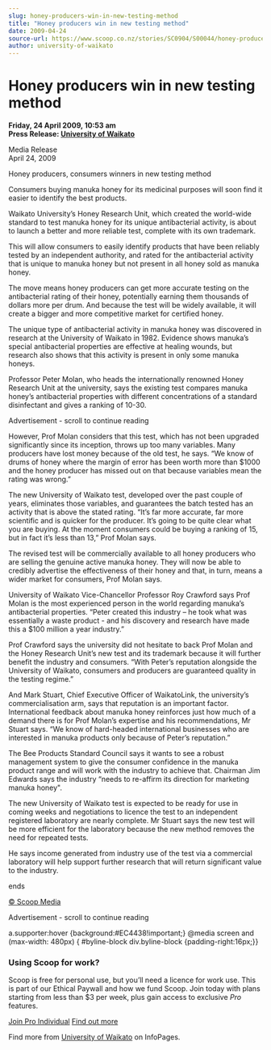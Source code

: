 ```yaml
---
slug: honey-producers-win-in-new-testing-method
title: "Honey producers win in new testing method"
date: 2009-04-24
source-url: https://www.scoop.co.nz/stories/SC0904/S00044/honey-producers-win-in-new-testing-method.htm
author: university-of-waikato
---
```

Honey producers win in new testing method
=========================================

**Friday, 24 April 2009, 10:53 am**  
**Press Release: [University of Waikato](https://info.scoop.co.nz/University_of_Waikato)**

Media Release  
April 24, 2009  

Honey producers, consumers winners in new testing method

  
Consumers buying manuka honey for its medicinal purposes will soon find it easier to identify the best products.

Waikato University’s Honey Research Unit, which created the world-wide standard to test manuka honey for its unique antibacterial activity, is about to launch a better and more reliable test, complete with its own trademark.

This will allow consumers to easily identify products that have been reliably tested by an independent authority, and rated for the antibacterial activity that is unique to manuka honey but not present in all honey sold as manuka honey.

The move means honey producers can get more accurate testing on the antibacterial rating of their honey, potentially earning them thousands of dollars more per drum. And because the test will be widely available, it will create a bigger and more competitive market for certified honey.

The unique type of antibacterial activity in manuka honey was discovered in research at the University of Waikato in 1982. Evidence shows manuka’s special antibacterial properties are effective at healing wounds, but research also shows that this activity is present in only some manuka honeys.

Professor Peter Molan, who heads the internationally renowned Honey Research Unit at the university, says the existing test compares manuka honey’s antibacterial properties with different concentrations of a standard disinfectant and gives a ranking of 10-30.

Advertisement - scroll to continue reading





However, Prof Molan considers that this test, which has not been upgraded significantly since its inception, throws up too many variables. Many producers have lost money because of the old test, he says. “We know of drums of honey where the margin of error has been worth more than $1000 and the honey producer has missed out on that because variables mean the rating was wrong.”

The new University of Waikato test, developed over the past couple of years, eliminates those variables, and guarantees the batch tested has an activity that is above the stated rating. “It’s far more accurate, far more scientific and is quicker for the producer. It’s going to be quite clear what you are buying. At the moment consumers could be buying a ranking of 15, but in fact it’s less than 13,” Prof Molan says.

The revised test will be commercially available to all honey producers who are selling the genuine active manuka honey. They will now be able to credibly advertise the effectiveness of their honey and that, in turn, means a wider market for consumers, Prof Molan says.

University of Waikato Vice-Chancellor Professor Roy Crawford says Prof Molan is the most experienced person in the world regarding manuka’s antibacterial properties. “Peter created this industry – he took what was essentially a waste product - and his discovery and research have made this a $100 million a year industry.”

Prof Crawford says the university did not hesitate to back Prof Molan and the Honey Research Unit’s new test and its trademark because it will further benefit the industry and consumers. “With Peter’s reputation alongside the University of Waikato, consumers and producers are guaranteed quality in the testing regime.”

And Mark Stuart, Chief Executive Officer of WaikatoLink, the university’s commercialisation arm, says that reputation is an important factor. International feedback about manuka honey reinforces just how much of a demand there is for Prof Molan’s expertise and his recommendations, Mr Stuart says. “We know of hard-headed international businesses who are interested in manuka products only because of Peter’s reputation.”

The Bee Products Standard Council says it wants to see a robust management system to give the consumer confidence in the manuka product range and will work with the industry to achieve that. Chairman Jim Edwards says the industry “needs to re-affirm its direction for marketing manuka honey".

The new University of Waikato test is expected to be ready for use in coming weeks and negotiations to licence the test to an independent registered laboratory are nearly complete. Mr Stuart says the new test will be more efficient for the laboratory because the new method removes the need for repeated tests.

He says income generated from industry use of the test via a commercial laboratory will help support further research that will return significant value to the industry.

ends  

[© Scoop Media](http://www.scoop.co.nz/about/terms.html)  

Advertisement - scroll to continue reading



a.supporter:hover {background:#EC4438!important;} @media screen and (max-width: 480px) { #byline-block div.byline-block {padding-right:16px;}}

### Using Scoop for work?

Scoop is free for personal use, but you’ll need a licence for work use. This is part of our Ethical Paywall and how we fund Scoop. Join today with plans starting from less than $3 per week, plus gain access to exclusive _Pro_ features.  
  
[Join Pro Individual](https://pro.scoop.co.nz/Individual/?from=ProIn24) [Find out more](https://pro.scoop.co.nz/using-scoop-for-work/?from=ProIn24)

Find more from [University of Waikato](https://info.scoop.co.nz/University_of_Waikato) on InfoPages.